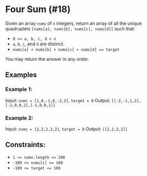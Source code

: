 # Four Sum (#18)

Given an array `nums` of `n` integers, return an array of all the unique quadruplets 
`[nums[a], nums[b], nums[c], nums[d]]` such that:  

 - `0 <= a, b, c, d < n`  
 - `a`, `b`, `c`, and `d` are distinct.  
 - `nums[a] + nums[b] + nums[c] + nums[d] == target`  

You may return the answer in any order.

## Examples

### Example 1:

Input: `nums = [1,0,-1,0,-2,2]`, `target = 0`
Output: `[[-2,-1,1,2],[-2,0,0,2],[-1,0,0,1]]`

### Example 2:

Input: `nums = [2,2,2,2,2]`, `target = 8`
Output: `[[2,2,2,2]]`

## Constraints:

 - `1 <= nums.length <= 200`  
 - `-109 <= nums[i] <= 109`  
 - `-109 <= target <= 109`
